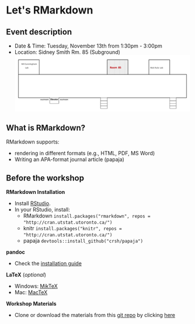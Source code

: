 # Let's RMarkdown

## Event description
* Date & Time: Tuesday, November 13th from 1:30pm - 3:00pm
* Location: Sidney Smith Rm. 85 (Subground)
![image](https://github.com/psy218/lrm/blob/master/image/ss85.png)

## What is RMarkdown?
RMarkdown supports:
- rendering in different formats (e.g., HTML, PDF, MS Word)
- Writing an APA-format journal article (papaja)

## Before the workshop
**RMarkdown Installation**
* Install [RStudio](https://www.rstudio.com/products/rstudio/download/).
* In your RStudio, install:
	+ RMarkdown 
	`install.packages("rmarkdown", repos = "http://cran.utstat.utoronto.ca/")`
	+ knitr
	`install.packages("knitr", repos = "http://cran.utstat.utoronto.ca/")`
	+ papaja
	`devtools::install_github("crsh/papaja")`

**pandoc**
* Check the [installation guide](https://github.com/rstudio/rmarkdown/blob/master/PANDOC.md)

**LaTeX** (_optional_)
  + Windows: [MikTeX](https://miktex.org/) 
  + Mac: [MacTeX](http://www.tug.org/mactex/)

**Workshop Materials**
* Clone or download the materials from this [git repo](https://www.github.com/psy218/lrm) by clicking [here](https://minhaskamal.github.io/DownGit/#/home?url=https://github.com/psy218/lrm)
